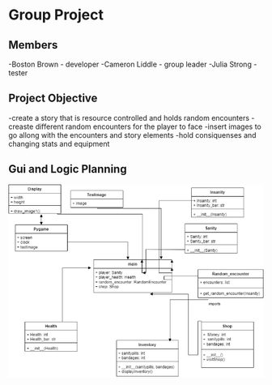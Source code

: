 # Group Project

## Members
  -Boston Brown - developer
  -Cameron Liddle - group leader
  -Julia Strong - tester

## Project Objective
  -create a story that is resource controlled and holds random encounters
  -creaste different random encounters for the player to face
  -insert images to go allong with the encounters and story elements
  -hold consiquenses and changing stats and equipment

## Gui and Logic Planning



![Diagram](https://github.com/9702029/The-Journey-to-Innsmouth/blob/main/images/classdiagram1.png?raw=true)
